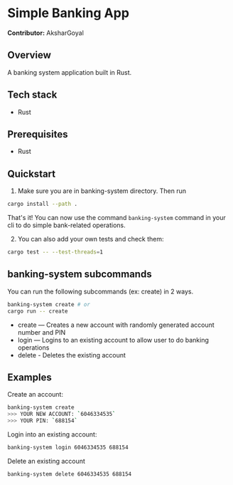 # Simple Banking App

**Contributor:** AksharGoyal

## Overview
A banking system application built in Rust.

## Tech stack
- Rust

## Prerequisites
- Rust

## Quickstart 
1. Make sure you are in banking-system directory. Then run
```sh
cargo install --path .
```

That's it! You can now use the command `banking-system` command in your cli to do simple bank-related operations.  

2. You can also add your own tests and check them:
```sh
cargo test -- --test-threads=1
```

## banking-system subcommands

You can run the following subcommands (ex: create) in 2 ways.
```sh
banking-system create # or
cargo run -- create
```

- create                  — Creates a new account with randomly generated account number and PIN
- login <account> <PIN>   — Logins to an existing account to allow user to do banking operations 
- delete <account> <PIN>  - Deletes the existing account

## Examples 

Create an account:
```sh
banking-system create
>>> YOUR NEW ACCOUNT: `6046334535`
>>> YOUR PIN: `688154`
```

Login into an existing account:
```sh
banking-system login 6046334535 688154
```

Delete an existing account
```sh
banking-system delete 6046334535 688154
```
